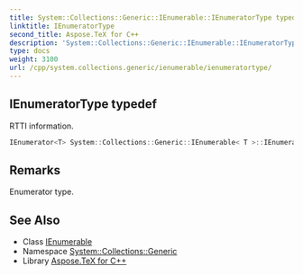 ```yaml
---
title: System::Collections::Generic::IEnumerable::IEnumeratorType typedef
linktitle: IEnumeratorType
second_title: Aspose.TeX for C++
description: 'System::Collections::Generic::IEnumerable::IEnumeratorType typedef. RTTI information in C++.'
type: docs
weight: 3100
url: /cpp/system.collections.generic/ienumerable/ienumeratortype/
---
```

## IEnumeratorType typedef


RTTI information.

```cpp
IEnumerator<T> System::Collections::Generic::IEnumerable< T >::IEnumeratorType
```

## Remarks


Enumerator type. 
## See Also

* Class [IEnumerable](../)
* Namespace [System::Collections::Generic](../../)
* Library [Aspose.TeX for C++](../../../)
